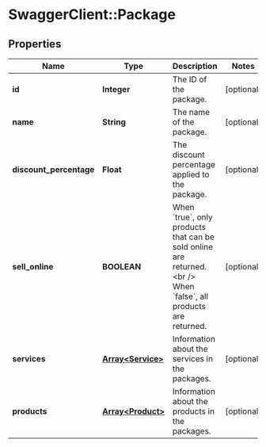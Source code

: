 # SwaggerClient::Package

## Properties
Name | Type | Description | Notes
------------ | ------------- | ------------- | -------------
**id** | **Integer** | The ID of the package. | [optional] 
**name** | **String** | The name of the package. | [optional] 
**discount_percentage** | **Float** | The discount percentage applied to the package. | [optional] 
**sell_online** | **BOOLEAN** | When &#x60;true&#x60;, only products that can be sold online are returned.&lt;br /&gt;  When &#x60;false&#x60;, all products are returned. | [optional] 
**services** | [**Array&lt;Service&gt;**](Service.md) | Information about the services in the packages. | [optional] 
**products** | [**Array&lt;Product&gt;**](Product.md) | Information about the products in the packages. | [optional] 


